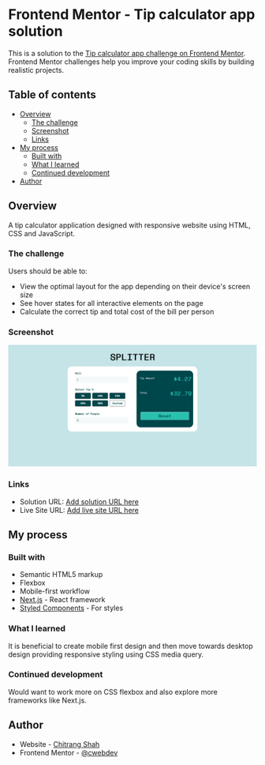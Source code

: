 # Frontend Mentor - Tip calculator app solution

This is a solution to the [Tip calculator app challenge on Frontend Mentor](https://www.frontendmentor.io/challenges/tip-calculator-app-ugJNGbJUX). Frontend Mentor challenges help you improve your coding skills by building realistic projects.

## Table of contents

- [Overview](#overview)
  - [The challenge](#the-challenge)
  - [Screenshot](#screenshot)
  - [Links](#links)
- [My process](#my-process)
  - [Built with](#built-with)
  - [What I learned](#what-i-learned)
  - [Continued development](#continued-development)
- [Author](#author)

## Overview

A tip calculator application designed with responsive website using HTML, CSS and JavaScript.

### The challenge

Users should be able to:

- View the optimal layout for the app depending on their device's screen size
- See hover states for all interactive elements on the page
- Calculate the correct tip and total cost of the bill per person

### Screenshot

![](./Screenshot_2021-07-20.png)

### Links

- Solution URL: [Add solution URL here](https://cwebdev.github.io/Tip-Calculator-App/)
- Live Site URL: [Add live site URL here](https://cwebdev.github.io/Tip-Calculator-App/)

## My process

### Built with

- Semantic HTML5 markup
- Flexbox
- Mobile-first workflow
- [Next.js](https://nextjs.org/) - React framework
- [Styled Components](https://styled-components.com/) - For styles

### What I learned

It is beneficial to create mobile first design and then move towards desktop design providing responsive styling using CSS media query.

### Continued development

Would want to work more on CSS flexbox and also explore more frameworks like Next.js.

## Author

- Website - [Chitrang Shah](https://www.chitrang.com)
- Frontend Mentor - [@cwebdev](https://www.frontendmentor.io/profile/cwebdev)